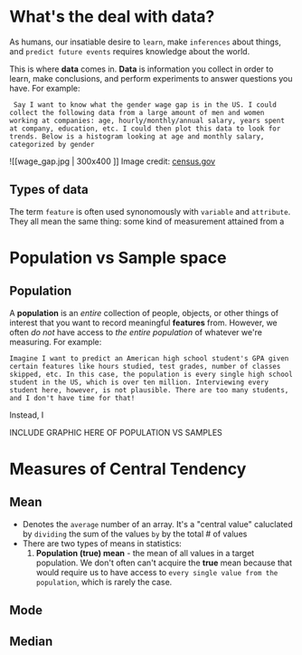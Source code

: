 # What's the deal with data?

As humans, our insatiable desire to `learn`, make `inferences` about things, and `predict future events` requires knowledge about the world. 

This is where **data** comes in. **Data** is information you collect in order to learn, make conclusions, and perform experiments to answer questions you have. For example:

``` Say I want to know what the gender wage gap is in the US. I could collect the following data from a large amount of men and women working at companies: age, hourly/monthly/annual salary, years spent at company, education, etc. I could then plot this data to look for trends. Below is a histogram looking at age and monthly salary, categorized by gender```

![[wage_gap.jpg | 300x400  ]]
Image credit: [census.gov](https://www.census.gov/library/stories/2022/01/gender-pay-gap-widens-as-women-age.html)

## **Types of data**

 The term `feature` is often used synonomously with `variable` and `attribute`. They all mean the same thing: some kind of measurement attained from a 

# Population vs Sample space

## **Population**

A **population** is an *entire* collection of people, objects, or other things of interest that you want to record meaningful **features** from. 
However, we often *do not* have access to *the entire population* of whatever we're measuring. For example:

```Imagine I want to predict an American high school student's GPA given certain features like hours studied, test grades, number of classes skipped, etc. In this case, the population is every single high school student in the US, which is over ten million. Interviewing every student here, however, is not plausible. There are too many students, and I don't have time for that!```

Instead, I 

INCLUDE GRAPHIC HERE OF POPULATION VS SAMPLES
# Measures of Central Tendency

## **Mean**
- Denotes the `average` number of an array. It's a "central value" caluclated by `dividing` the sum of the values `by` by the total \# of values
- There are two types of means in statistics:
	1. **Population (true) mean** - the mean of all values in a target population. We don't often can't acquire  the **true** mean because that would require us to have access to `every single value from the population`, which is rarely the case.

## **Mode**


## **Median**